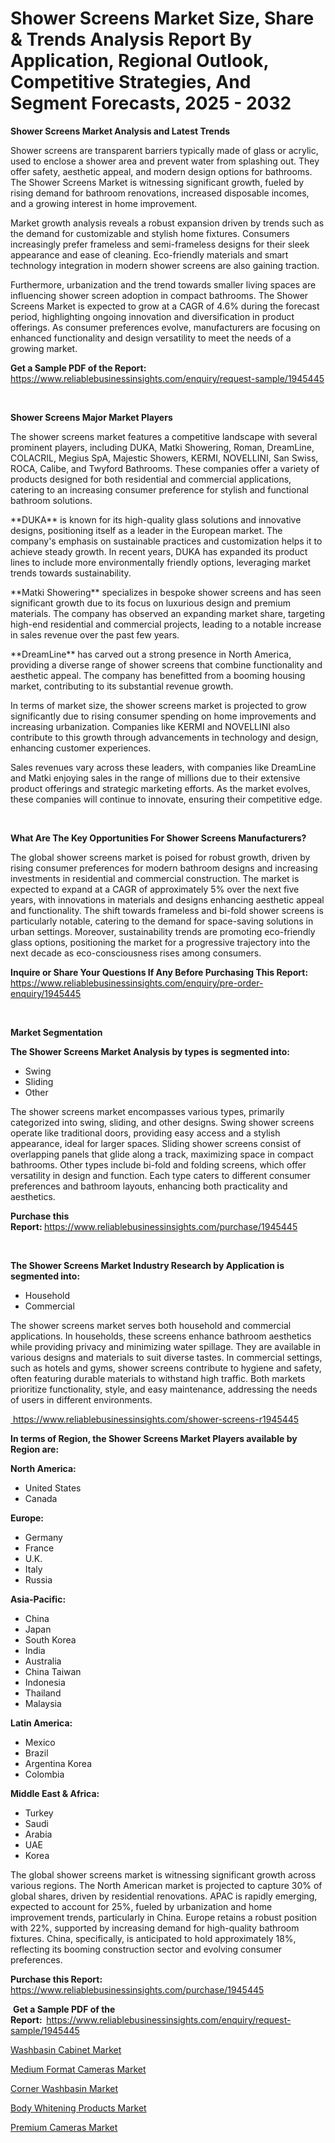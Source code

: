 <p><h1>Shower Screens Market Size, Share & Trends Analysis Report By Application, Regional Outlook, Competitive Strategies, And Segment Forecasts, 2025 - 2032</h1></p><p><strong>Shower Screens Market Analysis and Latest Trends</strong></p>
<p><p>Shower screens are transparent barriers typically made of glass or acrylic, used to enclose a shower area and prevent water from splashing out. They offer safety, aesthetic appeal, and modern design options for bathrooms. The Shower Screens Market is witnessing significant growth, fueled by rising demand for bathroom renovations, increased disposable incomes, and a growing interest in home improvement.</p><p>Market growth analysis reveals a robust expansion driven by trends such as the demand for customizable and stylish home fixtures. Consumers increasingly prefer frameless and semi-frameless designs for their sleek appearance and ease of cleaning. Eco-friendly materials and smart technology integration in modern shower screens are also gaining traction.</p><p>Furthermore, urbanization and the trend towards smaller living spaces are influencing shower screen adoption in compact bathrooms. The Shower Screens Market is expected to grow at a CAGR of 4.6% during the forecast period, highlighting ongoing innovation and diversification in product offerings. As consumer preferences evolve, manufacturers are focusing on enhanced functionality and design versatility to meet the needs of a growing market.</p></p>
<p><strong>Get a Sample PDF of the Report:&nbsp;</strong> <a href="https://www.reliablebusinessinsights.com/enquiry/request-sample/1945445?utm_campaign=62&utm_medium=2&utm_source=Github&utm_content=ia&utm_term=09022025&utm_id=shower-screens">https://www.reliablebusinessinsights.com/enquiry/request-sample/1945445</a></p>
<p>&nbsp;</p>
<p><strong>Shower Screens Major Market Players</strong></p>
<p><p>The shower screens market features a competitive landscape with several prominent players, including DUKA, Matki Showering, Roman, DreamLine, COLACRIL, Megius SpA, Majestic Showers, KERMI, NOVELLINI, San Swiss, ROCA, Calibe, and Twyford Bathrooms. These companies offer a variety of products designed for both residential and commercial applications, catering to an increasing consumer preference for stylish and functional bathroom solutions.</p><p>**DUKA** is known for its high-quality glass solutions and innovative designs, positioning itself as a leader in the European market. The company's emphasis on sustainable practices and customization helps it to achieve steady growth. In recent years, DUKA has expanded its product lines to include more environmentally friendly options, leveraging market trends towards sustainability.</p><p>**Matki Showering** specializes in bespoke shower screens and has seen significant growth due to its focus on luxurious design and premium materials. The company has observed an expanding market share, targeting high-end residential and commercial projects, leading to a notable increase in sales revenue over the past few years.</p><p>**DreamLine** has carved out a strong presence in North America, providing a diverse range of shower screens that combine functionality and aesthetic appeal. The company has benefitted from a booming housing market, contributing to its substantial revenue growth.</p><p>In terms of market size, the shower screens market is projected to grow significantly due to rising consumer spending on home improvements and increasing urbanization. Companies like KERMI and NOVELLINI also contribute to this growth through advancements in technology and design, enhancing customer experiences.</p><p>Sales revenues vary across these leaders, with companies like DreamLine and Matki enjoying sales in the range of millions due to their extensive product offerings and strategic marketing efforts. As the market evolves, these companies will continue to innovate, ensuring their competitive edge.</p></p>
<p>&nbsp;</p>
<p><strong>What Are The Key Opportunities For Shower Screens Manufacturers?</strong></p>
<p><p>The global shower screens market is poised for robust growth, driven by rising consumer preferences for modern bathroom designs and increasing investments in residential and commercial construction. The market is expected to expand at a CAGR of approximately 5% over the next five years, with innovations in materials and designs enhancing aesthetic appeal and functionality. The shift towards frameless and bi-fold shower screens is particularly notable, catering to the demand for space-saving solutions in urban settings. Moreover, sustainability trends are promoting eco-friendly glass options, positioning the market for a progressive trajectory into the next decade as eco-consciousness rises among consumers.</p></p>
<p><strong>Inquire or Share Your Questions If Any Before Purchasing This Report:</strong> <a href="https://www.reliablebusinessinsights.com/enquiry/pre-order-enquiry/1945445?utm_campaign=62&utm_medium=2&utm_source=Github&utm_content=ia&utm_term=09022025&utm_id=shower-screens">https://www.reliablebusinessinsights.com/enquiry/pre-order-enquiry/1945445</a></p>
<p>&nbsp;</p>
<p><strong>Market Segmentation</strong></p>
<p><strong>The Shower Screens Market Analysis by types is segmented into:</strong></p>
<p><ul><li>Swing</li><li>Sliding</li><li>Other</li></ul></p>
<p><p>The shower screens market encompasses various types, primarily categorized into swing, sliding, and other designs. Swing shower screens operate like traditional doors, providing easy access and a stylish appearance, ideal for larger spaces. Sliding shower screens consist of overlapping panels that glide along a track, maximizing space in compact bathrooms. Other types include bi-fold and folding screens, which offer versatility in design and function. Each type caters to different consumer preferences and bathroom layouts, enhancing both practicality and aesthetics.</p></p>
<p><strong>Purchase this Report:&nbsp;</strong><a href="https://www.reliablebusinessinsights.com/purchase/1945445?utm_campaign=62&utm_medium=2&utm_source=Github&utm_content=ia&utm_term=09022025&utm_id=shower-screens">https://www.reliablebusinessinsights.com/purchase/1945445</a></p>
<p>&nbsp;</p>
<p><strong>The Shower Screens Market Industry Research by Application is segmented into:</strong></p>
<p><ul><li>Household</li><li>Commercial</li></ul></p>
<p><p>The shower screens market serves both household and commercial applications. In households, these screens enhance bathroom aesthetics while providing privacy and minimizing water spillage. They are available in various designs and materials to suit diverse tastes. In commercial settings, such as hotels and gyms, shower screens contribute to hygiene and safety, often featuring durable materials to withstand high traffic. Both markets prioritize functionality, style, and easy maintenance, addressing the needs of users in different environments.</p></p>
<p><a href="https://www.reliablebusinessinsights.com/shower-screens-r1945445?utm_campaign=62&utm_medium=2&utm_source=Github&utm_content=ia&utm_term=09022025&utm_id=shower-screens">&nbsp;https://www.reliablebusinessinsights.com/shower-screens-r1945445</a></p>
<p><strong>In terms of Region, the Shower Screens Market Players available by Region are:</strong></p>
<p>
    <p> <strong> North America: </strong>
        <ul>
            <li>United States</li>
            <li>Canada</li>
        </ul>
        </p> 
    <p> <strong> Europe: </strong>
        <ul>
            <li>Germany</li>
            <li>France</li>
            <li>U.K.</li>
            <li>Italy</li>
            <li>Russia</li>
        </ul>
        </p> 
    <p> <strong> Asia-Pacific: </strong>
        <ul>
            <li>China</li>
            <li>Japan</li>
            <li>South Korea</li>
            <li>India</li>
            <li>Australia</li>
            <li>China Taiwan</li>
            <li>Indonesia</li>
            <li>Thailand</li>
            <li>Malaysia</li>
        </ul>
        </p> 
    <p> <strong> Latin America: </strong>
        <ul>
            <li>Mexico</li>
            <li>Brazil</li>
            <li>Argentina Korea</li>
            <li>Colombia</li>
        </ul>
        </p> 
    <p> <strong> Middle East & Africa: </strong>
        <ul>
            <li>Turkey</li>
            <li>Saudi</li>
            <li>Arabia</li>
            <li>UAE</li>
            <li>Korea</li>
        </ul>
    </p>
    </p>
<p><p>The global shower screens market is witnessing significant growth across various regions. The North American market is projected to capture 30% of global shares, driven by residential renovations. APAC is rapidly emerging, expected to account for 25%, fueled by urbanization and home improvement trends, particularly in China. Europe retains a robust position with 22%, supported by increasing demand for high-quality bathroom fixtures. China, specifically, is anticipated to hold approximately 18%, reflecting its booming construction sector and evolving consumer preferences.</p></p>
<p><strong>Purchase this Report: </strong><a href="https://www.reliablebusinessinsights.com/purchase/1945445?utm_campaign=62&utm_medium=2&utm_source=Github&utm_content=ia&utm_term=09022025&utm_id=shower-screens">https://www.reliablebusinessinsights.com/purchase/1945445</a></p>
<p>&nbsp;<strong>Get a Sample PDF of the Report:&nbsp;&nbsp;</strong><a href="https://www.reliablebusinessinsights.com/enquiry/request-sample/1945445?utm_campaign=62&utm_medium=2&utm_source=Github&utm_content=ia&utm_term=09022025&utm_id=shower-screens">https://www.reliablebusinessinsights.com/enquiry/request-sample/1945445</a></p>
<p><strong></strong></p>
<p><p><a href="https://github.com/nacrehuipie/Market-Research-Report-List-1/blob/main/washbasin-cabinet-market.md?utm_campaign=62&utm_medium=2&utm_source=Github&utm_content=ia&utm_term=09022025&utm_id=shower-screens">Washbasin Cabinet Market</a></p><p><a href="https://github.com/paljuhubeyde/Market-Research-Report-List-1/blob/main/medium-format-cameras-market.md?utm_campaign=62&utm_medium=2&utm_source=Github&utm_content=ia&utm_term=09022025&utm_id=shower-screens">Medium Format Cameras Market</a></p><p><a href="https://github.com/ugurgyuri/Market-Research-Report-List-1/blob/main/corner-washbasin-market.md?utm_campaign=62&utm_medium=2&utm_source=Github&utm_content=ia&utm_term=09022025&utm_id=shower-screens">Corner Washbasin Market</a></p><p><a href="https://github.com/rrapajecundi/Market-Research-Report-List-1/blob/main/body-whitening-products-market.md?utm_campaign=62&utm_medium=2&utm_source=Github&utm_content=ia&utm_term=09022025&utm_id=shower-screens">Body Whitening Products Market</a></p><p><a href="https://github.com/miottaredlin79/Market-Research-Report-List-1/blob/main/premium-cameras-market.md?utm_campaign=62&utm_medium=2&utm_source=Github&utm_content=ia&utm_term=09022025&utm_id=shower-screens">Premium Cameras Market</a></p></p>